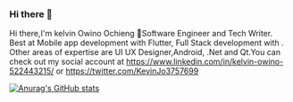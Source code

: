 ### Hi there 👋

Hi there,I'm kelvin Owino Ochieng 👋Software Engineer and Tech Writer. Best at Mobile app development with Flutter, Full Stack development with . Other areas of expertise are UI UX Designer,Android, .Net and Qt.You can check out my social account at https://www.linkedin.com/in/kelvin-owino-522443215/ or https://twitter.com/KevinJo3757699

[![Anurag's GitHub stats](https://github-readme-stats.vercel.app/api?username=kelvin-owino)](https://github.com/anuraghazra/github-readme-stats)
